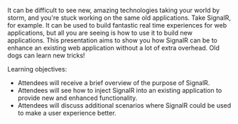 It can be difficult to see new, amazing technologies taking your world by storm, and you're stuck working on the same old applications.  Take SignalR, for example.  It can be used to build fantastic real time experiences for web applications, but all you are seeing is how to use it to build new applications.  This presentation aims to show you how SignalR can be to enhance an existing web application without a lot of extra overhead.  Old dogs can learn new tricks!

Learning objectives:
- Attendees will receive a brief overview of the purpose of SignalR.
- Attendees will see how to inject SignalR into an existing application to provide new and enhanced functionality.
- Attendees will discuss additional scenarios where SignalR could be used to make a user experience better.
